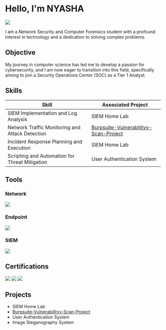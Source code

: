# Hello, I'm NYASHA
<a href="https://linkedin.com/in/nyasha-chakanetsa"><img src="https://img.shields.io/badge/-LinkedIn-0072b1?&style=for-the-badge&logo=linkedin&logoColor=white" /></a>

I am a Network Security and Computer Forensics student with a profound interest in technology and a dedication to solving complex problems.

## Objective

My journey in computer science has led me to develop a passion for cybersecurity, and I am now eager to transition into this field, specifically aiming to join a Security Operations Center (SOC) as a Tier 1 Analyst.

## Skills

| Skill                                         | Associated Project         |
|-----------------------------------------------|----------------------------|
| SIEM Implementation and Log Analysis          | SIEM Home Lab|
| Network Traffic Monitoring and Attack Detection |<a href="https://github.com/8ball24/Burpsuite-Vulnerabilityy-Scan-Project">Burpsuite-Vulnerabilityy-Scan-Project</a>|
| Incident Response Planning and Execution      | SIEM Home Lab|
| Scripting and Automation for Threat Mitigation | User Authentication System|

## Tools

### Network
<div>
    <img src="https://img.shields.io/badge/-Wireshark-1679A7?&style=for-the-badge&logo=Wireshark&logoColor=white" />
</div>

### Endpoint
<div>
    <img src="https://img.shields.io/badge/-Microsoft_Defender_for_Endpoint-00A4EF?&style=for-the-badge&logo=Microsoft&logoColor=white" />
  
</div>

### SIEM
<div>
    <img src="https://img.shields.io/badge/-Elastic-005571?&style=for-the-badge&logo=Elastic&logoColor=white" />
</div>

## Certifications
<div>
<img src="https://img.shields.io/badge/-Customer%20Service-00BFFF?&style=for-the-badge&logo=CompTIA&logoColor=white" />
<img src="https://img.shields.io/badge/-ISO%2020000%20-%2300bfff?&style=for-the-badge" />
<img src="https://img.shields.io/badge/-A%2B-4D4D4D?&style=for-the-badge&logo=CompTIA&logoColor=white" />
</div>

## Projects
- SIEM Home Lab
- <a href="https://github.com/8ball24/Burpsuite-Vulnerabilityy-Scan-Project">Burpsuite-Vulnerabilityy-Scan-Project</a>
- User Authentication System
- Image Steganography System
